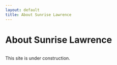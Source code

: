 ```yaml
---
layout: default
title: About Sunrise Lawrence
---
```


<div class="post">
	<h1 class="pageTitle">About Sunrise Lawrence</h1>
	<img src="{{ '/assets/img/banner.webp' | relative_url }}" alt="">
	<p class="intro">This site is under construction.</p>

</div>

